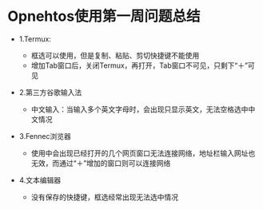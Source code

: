 # Opnehtos使用第一周问题总结
  - 1.Termux:
    - 框选可以使用，但是复制、粘贴、剪切快捷键不能使用
    - 增加Tab窗口后，关闭Termux，再打开，Tab窗口不可见，只剩下“＋”可见
    
  - 2.第三方谷歌输入法
    - 中文输入：当输入多个英文字母时，会出现只显示英文，无法空格选中中文情况
    
  - 3.Fennec浏览器
    - 使用中会出现已经打开的几个网页窗口无法连接网络，地址栏输入网址也无效，而通过“＋”增加的窗口则可以连接网络
    
  - 4.文本编辑器
    - 没有保存的快捷键，框选经常出现无法选中情况
    
